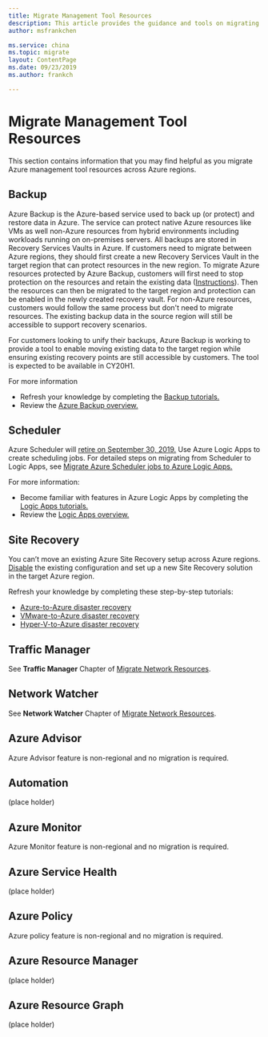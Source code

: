 ```yaml
---
title: Migrate Management Tool Resources
description: This article provides the guidance and tools on migrating media resources.
author: msfrankchen

ms.service: china 
ms.topic: migrate
layout: ContentPage 
ms.date: 09/23/2019
ms.author: frankch

---
```



# Migrate Management Tool Resources

This section contains information that you may find helpful as you migrate Azure management tool resources across Azure regions.

## Backup

Azure Backup is the Azure-based service used to back up (or protect) and restore data in Azure. The service can protect native Azure resources like VMs as well non-Azure resources from hybrid environments including workloads running on on-premises servers. All backups are stored in Recovery Services Vaults in Azure.
If customers need to migrate between Azure regions, they should first create a new Recovery Services Vault in the target region that can protect resources in the new region. To migrate Azure resources protected by Azure Backup, customers will first need to stop protection on the resources and retain the existing data ([Instructions](https://docs.azure.cn/backup/backup-azure-manage-vms#stop-protecting-a-vm)). Then the resources can then be migrated to the target region and protection can be enabled in the newly created recovery vault. For non-Azure resources, customers would follow the same process but don't need to migrate resources. The existing backup data in the source region will still be accessible to support recovery scenarios.

For customers looking to unify their backups, Azure Backup is working to provide a tool to enable moving existing data to the target region while ensuring existing recovery points are still accessible by customers. The tool is expected to be available in CY20H1.

For more information

* Refresh your knowledge by completing the [Backup tutorials.](https://docs.azure.cn/backup/#step-by-step-tutorials)
* Review the [Azure Backup overview.](https://docs.azure.cn/backup/backup-overview)

## Scheduler

Azure Scheduler will [retire on September 30, 2019.](https://azure.microsoft.com/updates/azure-scheduler-will-retire-on-september-30-2019/) Use Azure Logic Apps to create scheduling jobs. For detailed steps on migrating from Scheduler to Logic Apps, see [Migrate Azure Scheduler jobs to Azure Logic Apps.](https://docs.azure.cn/scheduler/migrate-from-scheduler-to-logic-apps)

For more information: 
* Become familiar with features in Azure Logic Apps by completing the [Logic Apps tutorials.](https://docs.azure.cn/logic-apps/#step-by-step-tutorials)
* Review the [Logic Apps overview.](https://docs.azure.cn/logic-apps/logic-apps-overview)
 
## Site Recovery

You can’t move an existing Azure Site Recovery setup across Azure regions. [Disable](https://docs.azure.cn/site-recovery/site-recovery-manage-registration-and-protection) the existing configuration and set up a new Site Recovery solution in the target Azure region.

Refresh your knowledge by completing these step-by-step tutorials:
* [Azure-to-Azure disaster recovery](https://docs.azure.cn/site-recovery/#azure-to-azure)
* [VMware-to-Azure disaster recovery](https://docs.azure.cn/site-recovery/#vmware)
* [Hyper-V-to-Azure disaster recovery](https://docs.azure.cn/site-recovery/#hyper-v)

## Traffic Manager

See **Traffic Manager** Chapter of [Migrate Network Resources](china-migration-guidance-networking.md).

## Network Watcher

See **Network Watcher** Chapter of [Migrate Network Resources](china-migration-guidance-networking.md).


## Azure Advisor

Azure Advisor feature is non-regional and no migration is required.


## Automation
(place holder)

## Azure Monitor

Azure Monitor feature is non-regional and no migration is required.

## Azure Service Health
(place holder)

## Azure Policy

Azure policy feature is non-regional and no migration is required.

## Azure Resource Manager
(place holder)

## Azure Resource Graph
(place holder)
